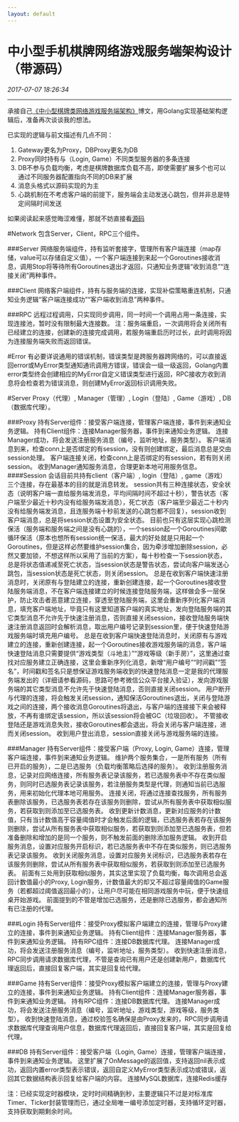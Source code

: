 ```yaml
---
layout: default
---
```


# 中小型手机棋牌网络游戏服务端架构设计（带源码）
_2017-07-07 18:26:34_

* * *

承接自己[《中小型棋牌类网络游戏服务端架构》](http://blog.csdn.net/panshiqu/article/details/70160325)博文，用Golang实现基础架构逻辑后，准备再次谈谈我的想法。

已实现的逻辑与前文描述有几点不同：
1. Gateway更名为Proxy，DBProxy更名为DB
2. Proxy同时持有与（Login, Game）不同类型服务器的多条连接
3. DB不参与负载均衡，考虑是棋牌数据库负载不高，即使需要扩展多个也可以通过不同服务器配置指向不同的DB来扩展
4. 消息头格式以源码实现的为主
5. 心跳机制在不考虑客户端的前提下，服务端会主动发送心跳包，但并非总是特定间隔时间发送

如果阅读起来感觉晦涩难懂，那就不妨直接看[源码](https://github.com/panshiqu/framework)

#Network
包含Server，Client，RPC三个组件。

###Server
网络服务端组件，持有监听套接字，管理所有客户端连接（map存储，value可以存储自定义值），一个客户端连接到来起一个Goroutines接收消息，调用Stop将等待所有Goroutines退出才返回，只通知业务逻辑“收到消息”“连接关闭”两种事件。

###Client
网络客户端组件，持有与服务端的连接，实现补偿策略重连机制，只通知业务逻辑“客户端连接成功”“客户端收到消息”两种事件。

###RPC
远程过程调用，只实现同步调用，同一时间一个调用占用一条连接，实现连接池，暂时没有限制最大连接数。
注：服务端重启，一次调用将会关闭所有已经建立的连接，创建新的连接完成调用，若服务端重启历时过长，此时调用将因为连接服务端失败而返回错误。

#Error
有必要详说通用的错误机制，错误类型是跨服务器跨网络的，可以直接返回error或MyError类型通知通讯调用方错误，错误会一级一级返回，Golang内置error类型终会创建相应的MyError自定义错误类型进行返回，RPC接收方收到消息将会检查若为错误消息，则创建MyError返回标识调用失败。

#Server
Proxy（代理）, Manager（管理）, Login（登陆）, Game（游戏）, DB（数据库代理）。

###Proxy
持有Server组件：接受客户端连接，管理客户端连接，事件到来通知业务逻辑。
持有Client组件：连接Manager服务器，事件到来通知业务逻辑。
连接Manager成功，将会发送注册服务消息（编号，监听地址，服务类型）。
客户端消息到来，检查conn上是否绑定的有session，没有则创建绑定，最后消息总是交由session处理。
客户端连接关闭，检查conn上是否绑定的有session，若有则关闭session。
收到Manager通知服务消息，合理更新本地可用服务信息。
####Session
会话目前共持有client（客户端）, login（登陆）, game（游戏）三个连接，存在最基本的目的就是消息转发。
session共有三种连接状态，安全状态（说明客户端一直给服务端发消息，平均间隔时间不超过十秒），警告状态（客户端至少最近十秒内没有给服务端发消息），死亡状态（客户端至少最近二十秒内没有给服务端发消息，且连服务端十秒前发送的心跳包都不回复），session收到客户端消息，总是将session状态设置为安全状态。
目前也只有这层实现心跳检测保活（服务端和服务端之间是没有心跳的），一个session起一个Goroutines间歇循环保活（原本也想所有session统一保活，最大的好处就是只用起一个Goroutines，但是这样必然要维护session集合，因为牵涉增加删除session，必然又要加锁，不想这样所以采用了当前的方案），每十秒检查一下session状态，总是将状态值递减至死亡状态，当session状态是警告状态，尝试向客户端发送心跳包，当session状态是死亡状态，则关闭session。
总是在收到客户端快速注册消息时，关闭原有与登陆建立的连接，重新创建连接，起一个Goroutines接收登陆服务端消息，不在客户端连接建立的时候连接登陆服务端，这样做会多一层保护，防止攻击者恶意建立连接，穿透至登陆服务端，这里会重新序列化客户端消息，填充客户端地址，毕竟只有这里知道客户端的真实地址，发向登陆服务端的其它类型消息不允许先于快速注册消息，否则直接关闭session，接收登陆服务端快速注册消息返回时会解析消息，取出用户编号记录到session里，便于快速登陆游戏服务端时填充用户编号。
总是在收到客户端快速登陆消息时，关闭原有与游戏建立的连接，重新创建连接，起一个Goroutines接收游戏服务端的消息，客户端快速登陆消息只需要提供“游戏类型（斗地主）”“游戏等级（新手房）”，这里通过查找对应服务建立正确连接，这里会重新序列化消息，新增“用户编号”“时间戳”“签名”，时间戳和签名只是想保证游戏服务端收到的快速登陆消息一定是我的代理服务端发出的（详细请参看源码，思路可参考微信公众平台接入验证），发向游戏服务端的其它类型消息不允许先于快速登陆消息，否则直接关闭session。
用户断开与代理的连接，将会触发关闭session，通知保活Goroutines退出，关闭与登陆游戏之间的连接，两个接收消息Goroutines将退出，与客户端的连接接下来会被释放，不再有谁绑定该session，所以该session将会被GC（垃圾回收）。
不管接收登陆还是游戏消息失败，接收Goroutines都会退出，将会关闭与客户端连接，进而关闭session。
收到用户登出消息，session直接关闭与游戏服务端的连接。

###Manager
持有Server组件：接受客户端（Proxy, Login, Game）连接，管理客户端连接，事件到来通知业务逻辑。
维护两个服务集合，一是所有服务（所有已开启的服务），二是已选服务（负载均衡策略后选择的服务）。
收到注册服务消息，记录对应网络连接，所有服务表记录该服务，若已选服务表中不存在类似服务，则同时已选服务表记录该服务，若注册服务类型是代理，则通知当前已选服务，用来初始化代理本地可用服务。
连接关闭，将通过连接查找服务，所有服务表删除该服务，已选服务表若存在该服务则删除，尝试从所有服务表中获取相似服务，若获取到则添加至已选服务表。
收到更新计数消息，更新对应服务的计数值，只有当计数值高于容量阈值时才会触发后面的逻辑，已选服务表若存在该服务则删除，尝试从所有服务表中获取相似服务，若获取到则添加至已选服务表，但若准备删除和增加的是同一个服务，则不触发前面的删除添加服务逻辑。
收到开启服务消息，设置对应服务开启标识，若已选服务表中不存在类似服务，则已选服务表记录该服务。
收到关闭服务消息，设置对应服务关闭标识，已选服务表若存在该服务则删除，尝试从所有服务表中获取相似服务，若获取到则添加至已选服务表。
前面有三处用到获取相似服务，其实这里实现了负载均衡，每次调用总会返回计数值最小的Proxy, Login服务，计数值最大的却又不超过容量阈值的Game服务（若都超过阈值返回最小的），让用户尽可能在相同游戏服务中玩，便于快速组桌开始游戏。
前面提到的不管是增加已选服务，还是删除已选服务，都会通知所有已注册的代理。

###Login
持有Server组件：接受Proxy模拟客户端建立的连接，管理与Proxy建立的连接，事件到来通知业务逻辑。
持有Client组件：连接Manager服务器，事件到来通知业务逻辑。
持有RPC组件：连接DB数据库代理。
连接Manager成功，将会发送注册服务消息（编号，监听地址，服务类型）。
收到快速注册消息，RPC同步调用请求数据库代理，不管是查询已有用户还是创建新用户，数据库代理返回后，直接回复客户端，其实是回复给代理。

###Game
持有Server组件：接受Proxy模拟客户端建立的连接，管理与Proxy建立的连接，事件到来通知业务逻辑。
持有Client组件：连接Manager服务器，事件到来通知业务逻辑。
持有RPC组件：连接DB数据库代理。
连接Manager成功，将会发送注册服务消息（编号，监听地址，游戏类型，游戏等级，服务类型）。
收到快速登陆消息，通过校验签名确保是由Proxy发来的，RPC同步调用请求数据库代理查询用户信息，数据库代理返回后，直接回复客户端，其实是回复给代理。

###DB
持有Server组件：接受客户端（Login, Game）连接，管理客户端连接，事件到来通知业务逻辑。
这里扩展了OnMessage的返回值，支持返回nil表示成功，返回内置error类型表示错误，返回自定义MyError类型表示成功或错误，返回其它数据结构表示回复给客户端的内容。
连接MySQL数据库，连接Redis缓存

注：已经实现定时器模块，定时时间精确到秒，主要逻辑只不过是对标准库Timer、Ticker封装管理而已，通过全局唯一编号添加定时器，支持循环定时器，支持获取到期剩余时间。
